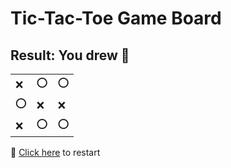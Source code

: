 # Tic-Tac-Toe Game Board
## Result: You drew 🤝
|   |   |   |
|---|---|---|
|❌ |⭕ |⭕ |
|⭕ |❌ |❌ |
|❌ |⭕ |⭕ |

🔄 [Click here](EEEEEEEEE.md) to restart